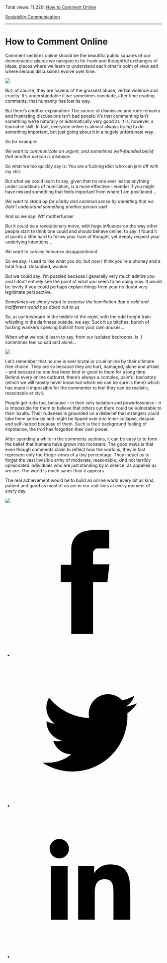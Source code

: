Total views: 11,229: [How to Comment Online](https://www.theschooloflife.com/thebookoflife/how-to-comment-online/)

[Sociability:](https://www.theschooloflife.com/thebookoflife/category/sociability/)[Communication](https://www.theschooloflife.com/thebookoflife/category/sociability/communication/)

* * *

# How to Comment Online
<style>
						.alignnone {
  display: block;
  margin-left: auto;
  margin-right: auto;
  align: center:
}

.addtoany_share_save_container {
display:none;
}

.wp-block-image {
		display: block;
  margin-left: auto;
  margin-right: auto;
  width: 50%;
}

.aligncenter {
display: block;
  margin-left: auto;
  margin-right: auto;
  align: center:
}

@media only screen and (max-width: 500px) {
  .wp-block-image {
		display: block;
  margin-left: auto;
  margin-right: auto;
  width: 100%;
} }

h1 {max-width: 600px !important;
}
.s18-single-post .content-area .site-main article .post-cat-header-display + .old-wrapper p {
    font-size: 1.200em
}
						</style>

Comment sections online should be the beautiful public squares of our democracies: places we navigate to for frank and thoughtful exchanges of ideas; places where we learn to understand each other’s point of view and where serious discussions evolve over time.

![](http://studentsblog.viublogs.org/files/2015/10/Gentile_Bellini_-_Procession_in_St._Marks_Square_Galleria_dellAccademia_Venice.jpg)

But, of course, they are havens of the grossest abuse, verbal violence and cruelty. It’s understandable if we sometimes conclude, after time reading comments, that humanity has lost its way.  
  
But there’s another explanation: The source of dismissive and rude remarks and frustrating discussions isn’t bad people: it’s that commenting isn’t something we’re naturally or automatically very good at. It is, however, a learnable skill. In fact, everyone online is almost always _trying_ to do something important, but just going about it in a hugely unfortunate way. &nbsp;

So for example:

_We want to communicate an urgent, and sometimes well-founded belief that another person is mistaken_

So what we too quickly say is: You are a fucking idiot who can jerk off with my shit.

But what we could learn to say, given that no one ever learns anything under conditions of humiliation, is a more effective: I wonder if you might have missed something that feels important from where I am positioned…

_We want to stand up for clarity and common sense by admitting that we didn’t understand something another person said_

And so we say: Wtf motherfucker

But it could be a revolutionary move, with huge influence on the way other people start to think one could and should behave online, to say: I found it at points a little hard to follow your train of thought, yet deeply respect your underlying intentions…

_We want to convey immense disappointment_

So we say: I used to like what you do; but now I think you’re a phoney and a total fraud. Unsubbed, wanker.

But we could say: I’m puzzled because I generally very much admire you and I don’t entirely see the point of what you seem to be doing now. It would be lovely if you could perhaps explain things from your no doubt very legitimate perspective.

_Sometimes we simply want to exorcise the humiliation that a cold and indifferent world has doled out to us_

So, at our keyboard in the middle of the night, with the odd freight train whistling in the darkness outside, we say: Suck it up bitches; bunch of fucking wankers spewing bullshit from your own anuses…

When what we could learn to say, from our isolated bedrooms, is: I sometimes feel so sad and alone…

![](http://www.luminous-endowment.org/subImages/winners/7/619/images/004.jpg)

Let’s remember that no one is ever brutal or cruel online by their ultimate free choice. They are so because they are hurt, damaged, alone and afraid – and because no one has been kind or good to them for a long time. Behind every online outburst, there’s always a complex, painful backstory (which we will mostly never know but which we can be sure is there) which has made it impossible for the commenter to feel they can be realistic, reasonable or civil.

People get rude too, because – in their very isolation and powerlessness – it is impossible for them to believe that others out there could be vulnerable to their insults. Their rudeness is grounded on a disbelief that strangers could take them seriously and might be tipped over into inner collapse, despair and self-hatred because of them. Such is their background feeling of impotence, the troll has forgotten their own power.

After spending a while in the comments sections, it can be easy to to form the belief that humans have grown into monsters. The good news is that even though comments claim to reflect how the world is, they in fact represent only the fringe views of a tiny percentage. They induct us to forget the vast invisible army of moderate, reasonable, kind not terribly opinionated individuals who are just standing by in silence, as appalled as we are. The world is much saner than it appears.

The real achievement would be to build an online world every bit as kind, patient and good as most of us are in our real lives at every moment of every day.

[![](https://img.youtube.com/vi/OI1pufK0zOg/0.jpg)](https://www.youtube.com/embed/OI1pufK0zOg '')
<style>
    .iframe-class { display: block !important; }
</style>

- [<svg xmlns="http://www.w3.org/2000/svg" viewbox="0 0 26 26"><title>Facebook</title>
                    <g>
                        <path d="M8.38,10H9.92c.2,0,.29,0,.29-.28,0-.82,0-1.64,0-2.46a3.05,3.05,0,0,1,2.57-3.15A7.22,7.22,0,0,1,14,3.95c.86,0,1.71,0,2.57,0h.25v3.2h-2A.85.85,0,0,0,14,8c0,.62,0,1.24,0,1.91h2.87L16.51,13H14v9H10.21V13H8.38Z"></path>
                    </g>
                </svg>](http://www.facebook.com/sharer/sharer.php?u=https://www.theschooloflife.com/thebookoflife/how-to-comment-online/)
- [<svg xmlns="http://www.w3.org/2000/svg" viewbox="0 0 26 26"><title>Twitter</title>
                    <path d="M21.69,7.9a6.75,6.75,0,0,1-1.94.53,3.39,3.39,0,0,0,1.48-1.87,6.76,6.76,0,0,1-2.14.82,3.38,3.38,0,0,0-5.75,3.08,9.59,9.59,0,0,1-7-3.53,3.38,3.38,0,0,0,1,4.51A3.36,3.36,0,0,1,5.89,11v0A3.38,3.38,0,0,0,8.6,14.37a3.39,3.39,0,0,1-1.53.06,3.38,3.38,0,0,0,3.15,2.35A6.78,6.78,0,0,1,6,18.22a6.87,6.87,0,0,1-.81,0A9.6,9.6,0,0,0,20,10.08q0-.22,0-.44A6.86,6.86,0,0,0,21.69,7.9Z"></path>
                </svg>](http://twitter.com/share?url=https://www.theschooloflife.com/thebookoflife/how-to-comment-online/&text=&via=theschooloflife)
- [<svg xmlns="http://www.w3.org/2000/svg" viewbox="0 0 26 26"><title>LinkedIn</title>
<path class="cls-2" d="M6.67,10H9.58v9.36H6.67ZM8.13,5.32A1.69,1.69,0,1,1,6.44,7,1.69,1.69,0,0,1,8.13,5.32"></path><path class="cls-2" d="M11.41,10H14.2v1.28h0A3.06,3.06,0,0,1,17,9.75c2.95,0,3.49,1.94,3.49,4.46v5.14H17.57V14.79c0-1.09,0-2.48-1.51-2.48s-1.75,1.18-1.75,2.4v4.63H11.41Z"></path></svg>](https://www.linkedin.com/shareArticle?mini=true&url=https://www.theschooloflife.com/thebookoflife/how-to-comment-online/)
